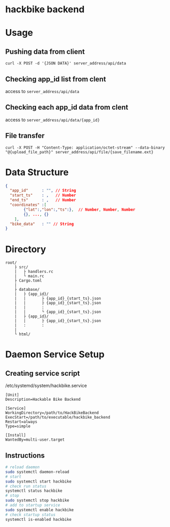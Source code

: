 # hackbike backend

# Usage

## Pushing data from client
```
curl -X POST -d '{JSON DATA}' server_address/api/data
```

## Checking app_id list from clent
access to `server_address/api/data`

## Checking each app_id data from clent
access to `server_address/api/data/{app_id}`

## File transfer
```
curl -X POST -H "Content-Type: application/octet-stream" --data-binary "@{upload_file_path}" server_address/api/file/{save_filename.ext}
```


# Data Structure
```json
{
  "app_id"      : "", // String
  "start_ts"    : ,   // Number
  "end_ts"      : ,   // Number
  "coordinates" :[
		{"lat":,"lon":,"ts":},  // Number, Number, Number
		{}, ..., {}
	],
  "bike_data"   : "" // String
}
```

# Directory

```
root/
    ├ src/
    |   ├ handlers.rc
    |   └ main.rc
    ├ Cargo.toml
    |
    ├ database/
    |   ├ {app_id}/
    |   |       ├ {app_id}_{start_ts}.json
    |   |       ├ {app_id}_{start_ts}.json
    |   |       :
    |   |       └ {app_id}_{start_ts}.json
    |   ├ {app_id}/
    |   |       ├ {app_id}_{start_ts}.json
    |   :       :
    |
    └ html/

```

# Daemon Service Setup
## Creating service script
/etc/systemd/system/hackbike.service
```
[Unit]
Description=Hackable Bike Backend

[Service]
WorkingDirectory=/path/to/HackBikeBackend
ExecStart=/path/to/executable/hackbike_backend
Restart=always
Type=simple

[Install]
WantedBy=multi-user.target
```
## Instructions
```bash
# reload daemon
sudo systemctl daemon-reload
# start
sudo systemctl start hackbike
# check run status
systemctl status hackbike
# stop
sudo systemctl stop hackbike
# add to startup service
sudo systemctl enable hackbike
# check startup status
systemctl is-enabled hackbike
```
